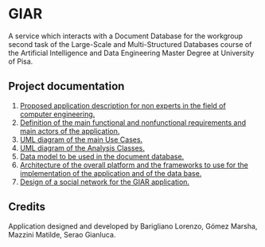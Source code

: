 # GIAR
A service which interacts with a Document Database for the workgroup second task of the Large-Scale and Multi-Structured Databases course of the Artificial Intelligence and Data Engineering Master Degree at University of Pisa.

## Project documentation

1) [Proposed application description for non experts in the field of computer engineering.](/docs/Design.md#1-introduction)
2) [Definition of the main functional and nonfunctional requirements and main actors of the application.](/docs/Design.md#2-actors-of-the-system)
3) [UML diagram of the main Use Cases.](/docs/Design.md#5-use-cases-diagram)
4) [UML diagram of the Analysis Classes.](/docs/Design.md#6-analysis-classes-diagram)
5) [Data model to be used in the document database.](/docs/Design.md#7-data-model)
6) [Architecture of the overall platform and the frameworks to use for the implementation of the application and of the data base.](/docs/Design.md#8-software-architecture)
7) [Design of a social network for the GIAR application.](/docs/DesignGraph.md)


## Credits

Application designed and developed by Barigliano Lorenzo, Gómez Marsha, Mazzini Matilde, Serao Gianluca.
